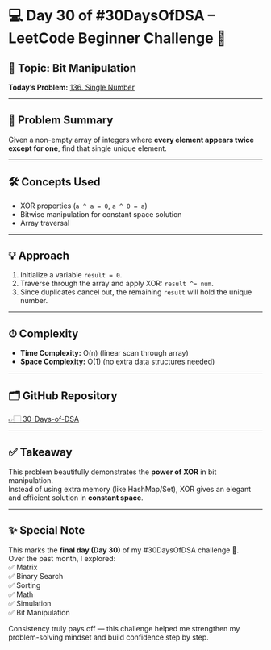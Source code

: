 # 💻 Day 30 of #30DaysOfDSA – LeetCode Beginner Challenge 🎉  

## 🔹 Topic: Bit Manipulation  
**Today’s Problem:** [136. Single Number](https://leetcode.com/problems/single-number/)  

---

## 📌 Problem Summary  
Given a non-empty array of integers where **every element appears twice except for one**, find that single unique element.  

---

## 🛠 Concepts Used  
- XOR properties (`a ^ a = 0`, `a ^ 0 = a`)  
- Bitwise manipulation for constant space solution  
- Array traversal  

---

## 💡 Approach  
1. Initialize a variable `result = 0`.  
2. Traverse through the array and apply XOR: `result ^= num`.  
3. Since duplicates cancel out, the remaining `result` will hold the unique number.  

---

## ⏱ Complexity  
- **Time Complexity:** O(n) (linear scan through array)  
- **Space Complexity:** O(1) (no extra data structures needed)  

---

## 🗂️ GitHub Repository  
[👉🏻 30-Days-of-DSA](https://github.com/Sonam-pixel/30-Days-of-DSA-)  

---

## ✅ Takeaway  
This problem beautifully demonstrates the **power of XOR** in bit manipulation.  
Instead of using extra memory (like HashMap/Set), XOR gives an elegant and efficient solution in **constant space**.  

---

## ✨ Special Note  
This marks the **final day (Day 30)** of my #30DaysOfDSA challenge 🚀.  
Over the past month, I explored:  
✅ Matrix  
✅ Binary Search  
✅ Sorting  
✅ Math  
✅ Simulation  
✅ Bit Manipulation  

Consistency truly pays off — this challenge helped me strengthen my problem-solving mindset and build confidence step by step.  
